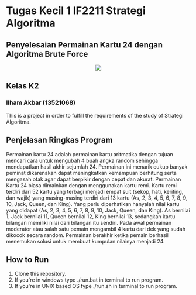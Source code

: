 # Tugas Kecil 1 IF2211 Strategi Algoritma
## Penyelesaian Permainan Kartu 24 dengan Algoritma Brute Force
<p align="center">
    <img src=https://encrypted-tbn0.gstatic.com/images?q=tbn:ANd9GcR6ay7MOuX91ZGQcoakfaZQU1Rc8UsF-b2Vug&usqp=CAU%3E
</p>

## Kelas K2
### Ilham Akbar (13521068)

This is a project in order to fulfill the requirements of the study of Strategi Algoritma.

## Penjelasan Ringkas Program
Permainan kartu 24 adalah permainan kartu aritmatika dengan tujuan mencari cara untuk 
mengubah 4 buah angka random sehingga mendapatkan hasil akhir sejumlah 24. Permainan 
ini menarik cukup banyak peminat dikarenakan dapat meningkatkan kemampuan berhitung 
serta mengasah otak agar dapat berpikir dengan cepat dan akurat. Permainan Kartu 24 biasa 
dimainkan dengan menggunakan kartu remi. Kartu remi terdiri dari 52 kartu yang terbagi 
menjadi empat suit (sekop, hati, keriting, dan wajik) yang masing-masing terdiri dari 13 kartu 
(As, 2, 3, 4, 5, 6, 7, 8, 9, 10, Jack, Queen, dan King). Yang perlu diperhatikan hanyalah nilai 
kartu yang didapat (As, 2, 3, 4, 5, 6, 7, 8, 9, 10, Jack, Queen, dan King). As bernilai 1, Jack 
bernilai 11, Queen bernilai 12, King bernilai 13, sedangkan kartu bilangan memiliki nilai dari 
bilangan itu sendiri. Pada awal permainan moderator atau salah satu pemain mengambil 4 
kartu dari dek yang sudah dikocok secara random. Permainan berakhir ketika pemain berhasil 
menemukan solusi untuk membuat kumpulan nilainya menjadi 24.

## How to Run
1. Clone this repository.
1. If you're in windows type ./run.bat in terminal to run program.
2. If you're in UNIX based OS type ./run.sh in terminal to run program.
